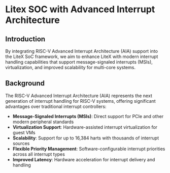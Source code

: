 # Litex SOC with Advanced Interrupt Architecture

## Introduction

By integrating RISC-V Advanced Interrupt Architecture (AIA) support into the LiteX SoC framework, we aim to enhance LiteX with modern interrupt handling capabilities that support message-signaled interrupts (MSIs), virtualization, and improved scalability for multi-core systems.

## Background

The RISC-V Advanced Interrupt Architecture (AIA) represents the next generation of interrupt handling for RISC-V systems, offering significant advantages over traditional interrupt controllers:

- **Message-Signaled Interrupts (MSIs)**: Direct support for PCIe and other modern peripheral standards
- **Virtualization Support**: Hardware-assisted interrupt virtualization for guest VMs
- **Scalability**: Support for up to 16,384 harts with thousands of interrupt sources
- **Flexible Priority Management**: Software-configurable interrupt priorities across all interrupt types
- **Improved Latency**: Hardware acceleration for interrupt delivery and handling
